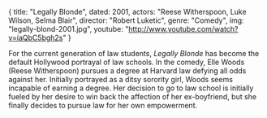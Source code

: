 {
  title: "Legally Blonde",
  dated: 2001,
  actors: "Reese Witherspoon, Luke Wilson, Selma Blair",
  director: "Robert Luketic",
  genre: "Comedy",
  img: "legally-blond-2001.jpg",
  youtube: "http://www.youtube.com/watch?v=iaQbC5bgh2s"
}

For the current generation of law students, _Legally Blonde_ has become the default Hollywood portrayal of law schools. In the comedy, Elle Woods (Reese Witherspoon) pursues a degree at Harvard law defying all odds against her. Initially portrayed as a ditsy sorority girl, Woods seems incapable of earning a degree. Her decision to go to law school is initially fueled by her desire to win back the affection of her ex-boyfriend, but she finally decides to pursue law for her own empowerment.